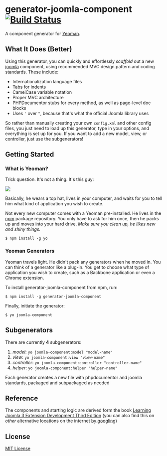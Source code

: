# generator-joomla-component [![Build Status](https://secure.travis-ci.org/srsgores/generator-joomla-component.png?branch=master)](https://travis-ci.org/srsgores/generator-joomla-component)

A component generator for [Yeoman](http://yeoman.io).

## What It Does (Better)
Using this generator, you can quickly and effortlessly *scaffold* out a new [joomla](http://joomla.org) component, using recommended MVC design pattern and coding standards.  These include:

* Internationalization language files
* Tabs for indents
* CamelCase variable notation
* Proper MVC architecture
* PHPDocumentor stubs for every method, as well as page-level doc blocks
* Uses ``'`` over ``"``, because that's what the official Joomla library uses

So rather than manually creating your own ``config.xml`` and other config files, you just need to load up this generator, type in your options, and everything is set up for you.  If you want to add a new model, view, or controller, just use the subgenerators!

## Getting Started

### What is Yeoman?

Trick question. It's not a thing. It's this guy:

![](http://i.imgur.com/JHaAlBJ.png)

Basically, he wears a top hat, lives in your computer, and waits for you to tell him what kind of application you wish to create.

Not every new computer comes with a Yeoman pre-installed. He lives in the [npm](https://npmjs.org) package repository. You only have to ask for him once, then he packs up and moves into your hard drive. *Make sure you clean up, he likes new and shiny things.*

```
$ npm install -g yo
```

### Yeoman Generators

Yeoman travels light. He didn't pack any generators when he moved in. You can think of a generator like a plug-in. You get to choose what type of application you wish to create, such as a Backbone application or even a Chrome extension.

To install generator-joomla-component from npm, run:

```
$ npm install -g generator-joomla-component
```

Finally, initiate the generator:

```
$ yo joomla-component
```

## Subgenerators
There are currently **4** subgenerators:

1. *model*: ``yo joomla-component:model "model-name"``
2. *view*: ``yo joomla-component:view "view-name"``
3. *controller*: ``yo joomla-component:controller "controller-name"``
4. *helper*: ``yo joomla-component:helper "helper-name"``

Each generator creates a new file with phpdocumentor and joomla standards, packaged and subpackaged as needed

## Reference
The components and starting logic are derived form the book [Learning Joomla 3 Extension Development Third Edition](http://www.amazon.com/Learning-Joomla-Extension-Development-Third-Edition/dp/1782168370) (you can also find this on *other* alternative locations on the internet [by googling](https://encrypted.google.com/search?{google:acceptedSuggestion}oq=learning+joomla+3+extension+development&sourceid=chrome&ie=UTF-8&q=learning+joomla+3+extension+development))

## License
[MIT License](http://en.wikipedia.org/wiki/MIT_License)
